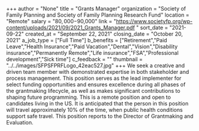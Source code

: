 +++
author = "None"
title = "Grants Manager"
organization = "Society of Family Planning and Society of Family Planning Research Fund"
location = "Remote"
salary = "$80,000-$90,000"
link = "https://www.societyfp.org/wp-content/uploads/2021/09/2021_Grants_Manager.pdf "
sort_date = "2021-09-22"
created_at = "September 22, 2021"
closing_date = "October 20, 2021"
a_job_type = ["Full Time"]
b_benefits = ["Retirement","Paid Leave","Health Insurance","Paid Vacation","Dental","Vision","Disability insurance","Permanently Remote","Life insurance","FSA","Professional development","Sick time"]
c_feedback = ""
thumbnail = "../../images/SFPSFPRFLogo_42eac527.jpg"
+++
We seek a creative and driven team member with demonstrated expertise in both stakeholder and process management. This position serves as the lead implementer for select funding opportunities and ensures excellence during all phases of the grantmaking lifecycle, as well as makes significant contributions to shaping future programming. This is a remote position and open to candidates living in the US. It is anticipated that the person in this position will travel approximately 10% of the time, when public health conditions support safe travel. This position reports to the Director of Grantmaking and Evaluation. 